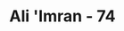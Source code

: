 ---
title: "Ali 'Imran - 74"
no: 74
arabic_no: ٧٤
ayah: يَخْتَصُّ بِرَحْمَتِهٖ مَنْ يَّشَاۤءُ  ۗوَاللّٰهُ ذُو الْفَضْلِ الْعَظِيْمِ
translation: "Dia menentukan rahmat-Nya kepada siapa yang Dia kehendaki. Dan Allah memiliki karunia yang besar."
tafsir: "Rahmat Allah yang diberikan kepada nabi adalah suatu karunia Allah semata. Karunia Allah sangat luas dan rahmat-Nya merata pada setiap hamba-Nya. Tak ada seorang pun yang dapat mempengaruhi Allah dalam memberikan karunia itu. Maka Allah berhak untuk menambah rahmat dan karunia-Nya kepada hamba-Nya sesuai dengan keadilan-Nya, tidak seperti pendapat Ahli Kitab bahwa rahmat Allah dan karunia-Nya, untuk mereka saja. Dengan demikian Allah mempunyai kekuasaan yang tak terbatas untuk mengutus nabi menurut kehendak-Nya. Jika Allah mengutus seorang nabi dari satu bangsa tertentu, hal itu semata-mata karena limpahan karunia dan rahmat-Nya semata. \n\nDari ayat ini dapat dipahami bahwa penilaian Allah terhadap seseorang pada dasarnya adalah sama. Tidak ada seorang pun yang melebihi orang lain kecuali dengan takwanya. Keutamaan itu hanyalah datang dari Allah yang diberikan kepada seseorang menurut kehendak-Nya."
---